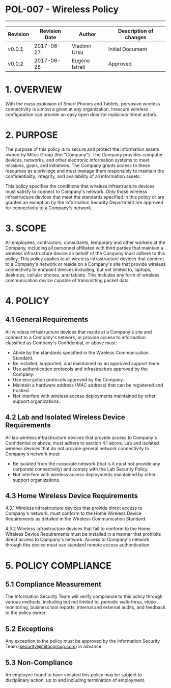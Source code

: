 # POL-007 - Wireless Policy
---------------------------


Revision | Revision Date | Author | Description of changes
-------- | ------------- | ------ | ----------------------
v0.0.1 | 2017-06-27 | Vladimir Ursu | Initial Document
v0.0.2 | 2017-06-28 | Eugene Istrati | Approved


# 1. OVERVIEW

With the mass explosion of Smart Phones and Tablets, pervasive wireless connectivity is almost a given at any organization. Insecure wireless configuration can provide an easy open door for malicious threat actors.


# 2. PURPOSE

The purpose of this policy is to secure and protect the information assets owned by Mitoc Group (the "Company"). The Company provides computer devices, networks, and other electronic information systems to meet missions, goals, and initiatives. The Company grants access to these resources as a privilege and must manage them responsibly to maintain the confidentiality, integrity, and availability of all information assets.

This policy specifies the conditions that wireless infrastructure devices must satisfy to connect to Company's network. Only those wireless infrastructure devices that meet the standards specified in this policy or are granted an exception by the Information Security Department are approved for connectivity to a Company's network.


# 3. SCOPE

All employees, contractors, consultants, temporary and other workers at the Company, including all personnel affiliated with third parties that maintain a wireless infrastructure device on behalf of the Company must adhere to this policy. This policy applies to all wireless infrastructure devices that connect to a Company's network or reside on a Company's site that provide wireless connectivity to endpoint devices including, but not limited to, laptops, desktops, cellular phones, and tablets. This includes any form of wireless communication device capable of transmitting packet data


# 4. POLICY 

## 4.1 General Requirements

All wireless infrastructure devices that reside at a Company's site and connect to a Company's network, or provide access to information classified as Company's Confidential, or above must:

* Abide by the standards specified in the Wireless Communication Standard.
* Be installed, supported, and maintained by an approved support team.
* Use authentication protocols and infrastructure approved by the Company.
* Use encryption protocols approved by the Company.
* Maintain a hardware address (MAC address) that can be registered and tracked.
* Not interfere with wireless access deployments maintained by other support organizations.

## 4.2 Lab and Isolated Wireless Device Requirements

All lab wireless infrastructure devices that provide access to Company's Confidential or above, must adhere to section 4.1 above. Lab and isolated wireless devices that do not provide general network connectivity to Company's network must:

* Be isolated from the corporate network (that is it must not provide any corporate connectivity) and comply with the Lab Security Policy.
* Not interfere with wireless access deployments maintained by other support organizations.

## 4.3 Home Wireless Device Requirements

4.3.1 Wireless infrastructure devices that provide direct access to Company's network, must conform to the Home Wireless Device Requirements as detailed in the Wireless Communication Standard.

4.3.2 Wireless infrastructure devices that fail to conform to the Home Wireless Device Requirements must be installed in a manner that prohibits direct access to Company's network. Access to Company's network through this device must use standard remote access authentication.


# 5. POLICY COMPLIANCE 

## 5.1	Compliance Measurement

The Information Security Team will verify compliance to this policy through various methods, including but not limited to, periodic walk-thrus, video monitoring, business tool reports, internal and external audits, and feedback to the policy owner. 

##  5.2	Exceptions

Any exception to the policy must be approved by the Information Security Team (security@mitocgroup.com) in advance.

##  5.3	Non-Compliance

An employee found to have violated this policy may be subject to disciplinary action, up to and including termination of employment. 
